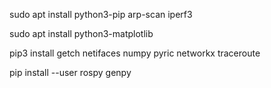 
sudo apt install python3-pip arp-scan iperf3

sudo apt install python3-matplotlib

pip3 install getch netifaces numpy pyric networkx traceroute 

pip install --user rospy genpy

